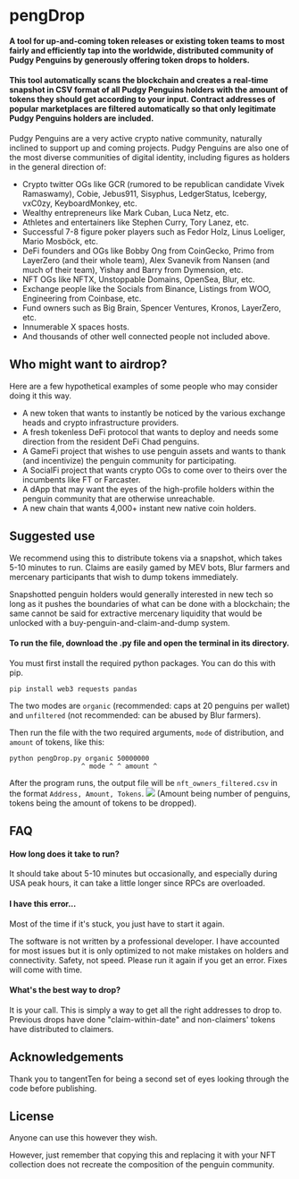 
# pengDrop

#### A tool for up-and-coming token releases or existing token teams to most fairly and efficiently tap into the worldwide, distributed community of Pudgy Penguins by generously offering token drops to holders.

#### This tool automatically scans the blockchain and creates a real-time snapshot in CSV format of all Pudgy Penguins holders with the amount of tokens they should get according to your input. Contract addresses of popular marketplaces are filtered automatically so that only legitimate Pudgy Penguins holders are included.

Pudgy Penguins are a very active crypto native community, naturally inclined to support up and coming projects. Pudgy Penguins are also one of the most diverse communities of digital identity, including figures as holders in the general direction of:

- Crypto twitter OGs like GCR (rumored to be republican candidate Vivek Ramaswamy), Cobie, Jebus911, Sisyphus, LedgerStatus, Icebergy, vxC0zy, KeyboardMonkey, etc. 
- Wealthy entrepreneurs like Mark Cuban, Luca Netz, etc.
- Athletes and entertainers like Stephen Curry, Tory Lanez, etc.
- Successful 7-8 figure poker players such as Fedor Holz, Linus Loeliger, Mario Mosböck, etc.
- DeFi founders and OGs like Bobby Ong from CoinGecko, Primo from LayerZero (and their whole team), Alex Svanevik from Nansen (and much of their team), Yishay and Barry from Dymension, etc.
- NFT OGs like NFTX, Unstoppable Domains, OpenSea, Blur, etc.
- Exchange people like the Socials from Binance, Listings from WOO, Engineering from Coinbase, etc.
- Fund owners such as Big Brain, Spencer Ventures, Kronos, LayerZero, etc.
- Innumerable X spaces hosts. 
- And thousands of other well connected people not included above. 
## Who might want to airdrop?
Here are a few hypothetical examples of some people who may consider doing it this way.
- A new token that wants to instantly be noticed by the various exchange heads and crypto infrastructure providers.
- A fresh tokenless DeFi protocol that wants to deploy and needs some direction from the resident DeFi Chad penguins.
- A GameFi project that wishes to use penguin assets and wants to thank (and incentivize) the penguin community for participating.
- A SocialFi project that wants crypto OGs to come over to theirs over the incumbents like FT or Farcaster.
- A dApp that may want the eyes of the high-profile holders within the penguin community that are otherwise unreachable.
- A new chain that wants 4,000+ instant new native coin holders.
## Suggested use

We recommend using this to distribute tokens via a snapshot, which takes 5-10 minutes to run. Claims are easily gamed by MEV bots, Blur farmers and  mercenary participants that wish to dump tokens immediately. 

Snapshotted penguin holders would generally interested in new tech so long as it pushes the boundaries of what can be done with a blockchain; the same cannot be said for extractive mercenary liquidity that would be unlocked with a buy-penguin-and-claim-and-dump system.

#### To run the file, download the .py file and open the terminal in its directory.
You must first install the required python packages. You can do this with pip. 

    pip install web3 requests pandas

The two modes are `organic` (recommended: caps at 20 penguins per wallet) and `unfiltered` (not recommended: can be abused by Blur farmers).

Then run the file with the two required arguments, `mode` of distribution, and `amount` of tokens, like this:
    
    python pengDrop.py organic 50000000
                      ^ mode ^ ^ amount ^

After the program runs, the output file will be `nft_owners_filtered.csv` in the format `Address, Amount, Tokens`. 
<img src="https://i.imgur.com/nsreODM.png">
(Amount being number of penguins, tokens being the amount of tokens to be dropped). 

## FAQ

#### How long does it take to run?

It should take about 5-10 minutes but occasionally, and especially during USA peak hours, it can take a little longer since RPCs are overloaded.

#### I have this error...

Most of the time if it's stuck, you just have to start it again.

The software is not written by a professional developer. I have accounted for most issues but it is only optimized to not make mistakes on holders and connectivity. Safety, not speed. Please run it again if you get an error. Fixes will come with time.

#### What's the best way to drop?

It is your call. This is simply a way to get all the right addresses to drop to. Previous drops have done "claim-within-date" and non-claimers' tokens have distributed to claimers.

## Acknowledgements
Thank you to tangentTen for being a second set of eyes looking through the code before publishing.
## License

Anyone can use this however they wish. 

However, just remember that copying this and replacing it with your NFT collection does not recreate the composition of the penguin community. 

